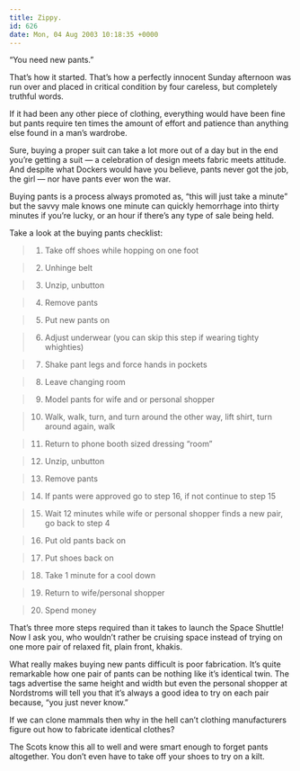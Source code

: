 ```yaml
---
title: Zippy.
id: 626
date: Mon, 04 Aug 2003 10:18:35 +0000
---
```


“You need new pants.”  

That’s how it started. That’s how a perfectly innocent Sunday afternoon was run over and placed in critical condition by four careless, but completely truthful words.  

If it had been any other piece of clothing, everything would have been fine but pants require ten times the amount of effort and patience than anything else found in a man’s wardrobe.  

Sure, buying a proper suit can take a lot more out of a day but in the end you’re getting a suit — a celebration of design meets fabric meets attitude. And despite what Dockers would have you believe, pants never got the job, the girl — nor have pants ever won the war.  

Buying pants is a process always promoted as, “this will just take a minute” but the savvy male knows one minute can quickly hemorrhage into thirty minutes if you’re lucky, or an hour if there’s any type of sale being held.  

Take a look at the buying pants checklist:



> 1. Take off shoes while hopping on one foot  

>  2. Unhinge belt  

>  3. Unzip, unbutton  

>  4. Remove pants  

>  5. Put new pants on  

>  6. Adjust underwear (you can skip this step if wearing tighty whighties)  

>  7. Shake pant legs and force hands in pockets  

>  8. Leave changing room  

>  9. Model pants for wife and or personal shopper  

>  10. Walk, walk, turn, and turn around the other way, lift shirt, turn around again, walk  

>  11. Return to phone booth sized dressing “room”  

>  12. Unzip, unbutton  

>  13. Remove pants  

>  14. If pants were approved go to step 16, if not continue to step 15  

>  15. Wait 12 minutes while wife or personal shopper finds a new pair, go back to step 4  

>  16. Put old pants back on  

>  17. Put shoes back on  

>  18. Take 1 minute for a cool down  

>  19. Return to wife/personal shopper  

>  20. Spend money



That’s three more steps required than it takes to launch the Space Shuttle! Now I ask you, who wouldn’t rather be cruising space instead of trying on one more pair of relaxed fit, plain front, khakis.  

What really makes buying new pants difficult is poor fabrication. It’s quite remarkable how one pair of pants can be nothing like it’s identical twin. The tags advertise the same height and width but even the personal shopper at Nordstroms will tell you that it’s always a good idea to try on each pair because, “you just never know.”  

If we can clone mammals then why in the hell can’t clothing manufacturers figure out how to fabricate identical clothes?  

The Scots know this all to well and were smart enough to forget pants altogether. You don’t even have to take off your shoes to try on a kilt.





